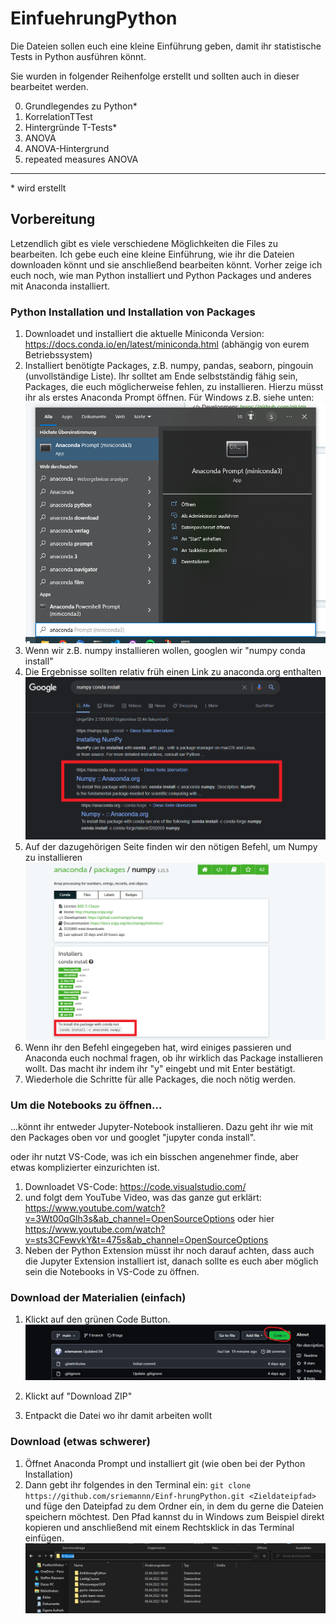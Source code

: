 # EinfuehrungPython

Die Dateien sollen euch eine kleine Einführung geben, damit ihr statistische Tests in Python ausführen könnt. 

Sie wurden in folgender Reihenfolge erstellt und sollten auch in dieser bearbeitet werden.

0. Grundlegendes zu Python*
1. KorrelationTTest
2. Hintergründe T-Tests*
3. ANOVA
4. ANOVA-Hintergrund
5. repeated measures ANOVA

________________________________________________________
\* wird erstellt

## Vorbereitung

Letzendlich gibt es viele verschiedene Möglichkeiten die Files zu bearbeiten. Ich gebe euch eine kleine Einführung, wie ihr die Dateien downloaden könnt und sie anschließend bearbeiten könnt. Vorher zeige ich euch noch, wie man Python installiert und Python Packages und anderes mit Anaconda installiert.

### Python Installation und Installation von Packages

1. Downloadet und installiert die aktuelle Miniconda Version: https://docs.conda.io/en/latest/miniconda.html (abhängig von eurem Betriebssystem)
2. Installiert benötigte Packages, z.B. numpy, pandas, seaborn, pingouin (unvollständige Liste). Ihr solltet am Ende selbstständig fähig sein, Packages, die euch möglicherweise fehlen, zu installieren. Hierzu müsst ihr als erstes Anaconda Prompt öffnen. Für Windows z.B. siehe unten:
![Öffne Anaconda Prompt](./images/ANACONDA01.png)
3. Wenn wir z.B. numpy installieren wollen, googlen wir "numpy conda install"
4. Die Ergebnisse sollten relativ früh einen Link zu anaconda.org enthalten
![Google Ergebnisse von Conda Install Numpy](./images/GoogleResultNumpyCondaInstall.png)
5. Auf der dazugehörigen Seite finden wir den nötigen Befehl, um Numpy zu installieren
![Numpy Anaconda.org](./images/NumpyCondaDocumentation.png)
6. Wenn ihr den Befehl eingegeben hat, wird einiges passieren und Anaconda euch nochmal fragen, ob ihr wirklich das Package installieren wollt. Das macht ihr indem ihr "y" eingebt und mit Enter bestätigt. 
7. Wiederhole die Schritte für alle Packages, die noch nötig werden.

### Um die Notebooks zu öffnen...
...könnt ihr entweder Jupyter-Notebook installieren. Dazu geht ihr wie mit den Packages oben vor und googlet "jupyter conda install".

oder ihr nutzt VS-Code, was ich ein bisschen angenehmer finde, aber etwas komplizierter einzurichten ist. 

1. Downloadet VS-Code: https://code.visualstudio.com/
2. und folgt dem YouTube Video, was das ganze gut erklärt: https://www.youtube.com/watch?v=3Wt00qGlh3s&ab_channel=OpenSourceOptions oder hier https://www.youtube.com/watch?v=sts3CFewvkY&t=475s&ab_channel=OpenSourceOptions
3. Neben der Python Extension müsst ihr noch darauf achten, dass auch die Jupyter Extension installiert ist, danach sollte es euch aber möglich sein die Notebooks in VS-Code zu öffnen.

### Download der Materialien (einfach)

1. Klickt auf den grünen Code Button.
![Bild 1 der Anleitung: Klicke auf den grünen Code Button](./images/Anleitung_1.png "Bild_1")

2. Klickt auf "Download ZIP"
3. Entpackt die Datei wo ihr damit arbeiten wollt

### Download (etwas schwerer)
1. Öffnet Anaconda Prompt und installiert git (wie oben bei der Python Installation)
2. Dann gebt ihr folgendes in den Terminal ein: `git clone https://github.com/sriemannn/Einf-hrungPython.git <Zieldateipfad>` und füge den Dateipfad zu dem Ordner ein, in dem du gerne die Dateien speichern möchtest. Den Pfad kannst du in Windows zum Beispiel direkt kopieren und anschließend mit einem Rechtsklick in das Terminal einfügen. ![Speicherpfad finden](./images/DenRichtigenPfadZumSpeichern.png)
